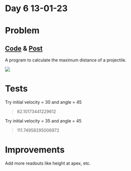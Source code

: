 # Day 6 13-01-23

# Problem

## [Code](https://github.com/sohrabhamza/Days-of-code-JS/tree/main/Day%206) & [Post](https://www.linkedin.com/posts/sohrab-hamza-ab13151a5_vitbhopalgaming-daysofcode-day6-activity-7019721474114478081-peqr?utm_source=share&utm_medium=member_desktop)

A program to calculate the maximum distance of a projectile. 

![](https://i.imgur.com/mo2SZRs.png)

# Tests

Try initial velocity = 30 and angle = 45

> 82.10173441229612

Try initial velocity = 35 and angle = 45

> 111.74958295006972

# Improvements

Add more readouts like height at apex, etc.
